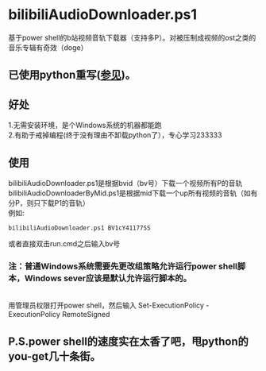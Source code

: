 # bilibiliAudioDownloader.ps1
基于power shell的b站视频音轨下载器（支持多P）。对被压制成视频的ost之类的音乐专辑有奇效（doge）
## 已使用python重写([参见](https://github.com/Quandong-Zhang/BilibiliAudioDownloader-rebuild/))。
## 好处
1.无需安装环境，是个Windows系统的机器都能跑 </br>
2.有助于戒掉编程(终于没有理由不卸载python了），专心学习233333
## 使用
bilibiliAudioDownloader.ps1是根据bvid（bv号）下载一个视频所有P的音轨 </br>
bilibiliAudioDownloaderByMid.ps1是根据mid下载一个up所有视频的音轨（如有分P，则只下载P1的音轨） </br>
例如:
```shell
bilibiliAudioDownloader.ps1 BV1cY41177SS
```
或者直接双击run.cmd之后输入bv号
<h3>注：普通Windows系统需要先更改组策略允许运行power shell脚本，Windows sever应该是默认允许运行脚本的。</h3></br>
用管理员权限打开power shell，然后输入 
Set-ExecutionPolicy -ExecutionPolicy RemoteSigned 
<h2>P.S.power shell的速度实在太香了吧，甩python的you-get几十条街。</h2>
